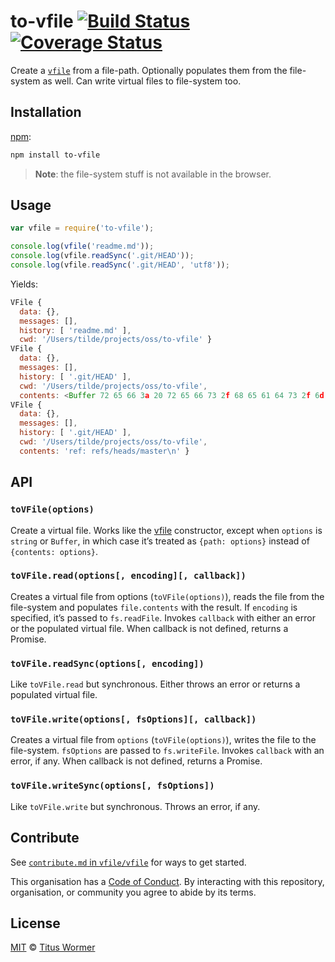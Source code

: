 # to-vfile [![Build Status][travis-badge]][travis] [![Coverage Status][codecov-badge]][codecov]

Create a [`vfile`][vfile] from a file-path.  Optionally populates them from
the file-system as well.  Can write virtual files to file-system too.

## Installation

[npm][]:

```bash
npm install to-vfile
```

> **Note**: the file-system stuff is not available in the browser.

## Usage

```js
var vfile = require('to-vfile');

console.log(vfile('readme.md'));
console.log(vfile.readSync('.git/HEAD'));
console.log(vfile.readSync('.git/HEAD', 'utf8'));
```

Yields:

```js
VFile {
  data: {},
  messages: [],
  history: [ 'readme.md' ],
  cwd: '/Users/tilde/projects/oss/to-vfile' }
VFile {
  data: {},
  messages: [],
  history: [ '.git/HEAD' ],
  cwd: '/Users/tilde/projects/oss/to-vfile',
  contents: <Buffer 72 65 66 3a 20 72 65 66 73 2f 68 65 61 64 73 2f 6d 61 73 74 65 72 0a> }
VFile {
  data: {},
  messages: [],
  history: [ '.git/HEAD' ],
  cwd: '/Users/tilde/projects/oss/to-vfile',
  contents: 'ref: refs/heads/master\n' }
```

## API

### `toVFile(options)`

Create a virtual file.  Works like the [vfile][] constructor,
except when `options` is `string` or `Buffer`, in which case
it’s treated as `{path: options}` instead of `{contents: options}`.

### `toVFile.read(options[, encoding][, callback])`

Creates a virtual file from options (`toVFile(options)`), reads the
file from the file-system and populates `file.contents` with the result.
If `encoding` is specified, it’s passed to `fs.readFile`.
Invokes `callback` with either an error or the populated virtual file.
When callback is not defined, returns a Promise.

### `toVFile.readSync(options[, encoding])`

Like `toVFile.read` but synchronous.  Either throws an error or
returns a populated virtual file.

### `toVFile.write(options[, fsOptions][, callback])`

Creates a virtual file from `options` (`toVFile(options)`), writes the
file to the file-system.  `fsOptions` are passed to `fs.writeFile`.
Invokes `callback` with an error, if any.
When callback is not defined, returns a Promise.

### `toVFile.writeSync(options[, fsOptions])`

Like `toVFile.write` but synchronous.  Throws an error, if any.

## Contribute

See [`contribute.md` in `vfile/vfile`][contribute] for ways to get started.

This organisation has a [Code of Conduct][coc].  By interacting with this
repository, organisation, or community you agree to abide by its terms.

## License

[MIT][license] © [Titus Wormer][author]

<!-- Definitions -->

[travis-badge]: https://img.shields.io/travis/vfile/to-vfile.svg

[travis]: https://travis-ci.org/vfile/to-vfile

[codecov-badge]: https://img.shields.io/codecov/c/github/vfile/to-vfile.svg

[codecov]: https://codecov.io/github/vfile/to-vfile

[npm]: https://docs.npmjs.com/cli/install

[license]: LICENSE

[author]: http://wooorm.com

[vfile]: https://github.com/vfile/vfile

[contribute]: https://github.com/vfile/vfile/blob/master/contributing.md

[coc]: https://github.com/vfile/vfile/blob/master/code-of-conduct.md
